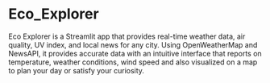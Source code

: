 # Eco_Explorer
Eco Explorer is a Streamlit app that provides real-time weather data, air quality, UV index, and local news for any city. Using OpenWeatherMap and NewsAPI, it provides accurate data with an intuitive interface that reports on temperature, weather conditions, wind speed and also visualized on a map to plan your day or satisfy your curiosity.
